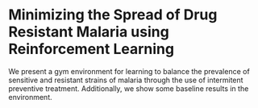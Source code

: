 # Minimizing the Spread of Drug Resistant Malaria using Reinforcement Learning

We present a gym environment for learning to balance the prevalence of sensitive and resistant strains of malaria through the use of intermitent preventive treatment. Additionally, we show some baseline results in the environment.
